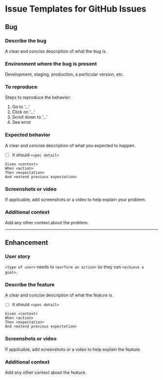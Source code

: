 # Issue Templates for GitHub Issues

## Bug

### Describe the bug
A clear and concise description of what the bug is.

### Environment where the bug is present
Development, staging, production, a particular version, etc.

### To reproduce
Steps to reproduce the behavior:
1. Go to '...'
2. Click on '...'
3. Scroll down to '...'
4. See error

### Expected behavior
A clear and concise description of what you expected to happen.

- [ ] It should `<spec detail>`
```
Given <context>
When <action>
Then <expectation>
And <extend previous expectation>
```

### Screenshots or video
If applicable, add screenshots or a video to help explain your problem.

### Additional context
Add any other context about the problem.

***

## Enhancement

### User story
`<type of user>` needs to `<perform an action>` so they can `<achieve a goal>`.

### Describe the feature
A clear and concise description of what the feature is.

- [ ] It should `<spec detail>`
```
Given <context>
When <action>
Then <expectation>
And <extend previous expectation>
```

### Screenshots or video
If applicable, add screenshots or a video to help explain the feature.

### Additional context
Add any other context about the feature.
